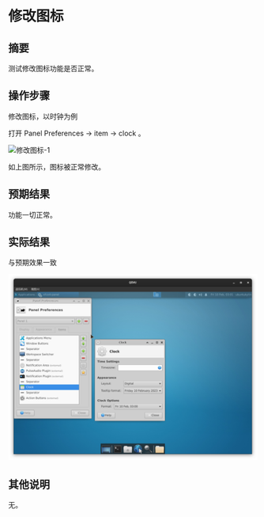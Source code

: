 # 修改图标

## 摘要

测试修改图标功能是否正常。

## 操作步骤

修改图标，以时钟为例

打开 Panel Preferences -> item -> clock 。

![修改图标-1](./img/修改图标-1.png)

如上图所示，图标被正常修改。

## 预期结果

功能一切正常。

## 实际结果

与预期效果一致

![修改图标-2](./img/修改图标-2.png)

## 其他说明

无。

